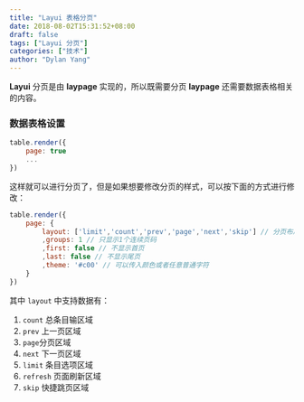 ```yaml
---
title: "Layui 表格分页"
date: 2018-08-02T15:31:52+08:00
draft: false
tags: ["Layui 分页"]
categories: ["技术"]
author: "Dylan Yang"
---
```


**Layui** 分页是由 **laypage** 实现的，所以既需要分页 **laypage** 还需要数据表格相关的内容。 

### 数据表格设置

``` js
table.render({
    page: true
    ...
})
```

这样就可以进行分页了，但是如果想要修改分页的样式，可以按下面的方式进行修改：

``` javascript
table.render({
    page: {
        layout: ['limit','count','prev','page','next','skip'] // 分页布局
        ,groups: 1 // 只显示1个连续页码
        ,first: false // 不显示首页
        ,last: false // 不显示尾页
        ,theme: '#c00' // 可以传入颜色或者任意普通字符
    }
})
```

<!--more-->

其中 `layout` 中支持数据有：

1. `count` 总条目输区域
2. `prev` 上一页区域
3. `page`分页区域
4. `next` 下一页区域
5. `limit` 条目选项区域
6. `refresh` 页面刷新区域
7. `skip` 快捷跳页区域

